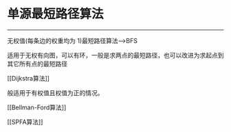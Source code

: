 # 单源最短路径算法

---

无权值(每条边的权重均为 1)最短路径算法-->BFS

适用于无权有向图，可以有环，一般是求两点的最短路径，也可以改进为求起点到其它所有点的最短路径

[[Dijkstra算法]]

般适用于有权值且权值为正的情况。

[[Bellman-Ford算法]]

[[SPFA算法]]